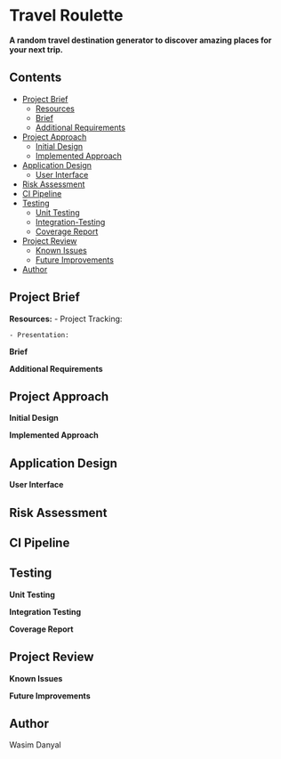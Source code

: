 # Travel Roulette
**A random travel destination generator to discover amazing places for your next trip.**

## Contents

- [Project Brief](#Project-Brief)
	* [Resources](#Resources)
   * [Brief](#brief)
   * [Additional Requirements](#Additional-Requirements)
- [Project Approach](#My-Approach)
   * [Initial Design](#Initial-Design)
   * [Implemented Approach](#Implemented-Approach)
- [Application Design](#Application-Design)
   * [User Interface](#UI)
- [Risk Assessment](#Risk-Assessment)
- [CI Pipeline](#CI-Pipeline)
- [Testing](#Testing)
	* [Unit Testing](#Unit-Testing) 
	* [Integration-Testing](#Integration-Testing) 
	* [Coverage Report](#Coverage-Report) 
 - [Project Review](#Project-Review)
 	* [Known Issues](#Known-Issues)
   * [Future Improvements](#Future-Improvements)
- [Author](#Author)







## Project Brief

 **Resources:**
	-  Project Tracking:
	
	
	- Presentation:


**Brief**

**Additional Requirements**

## Project Approach

**Initial Design**

**Implemented Approach**

## Application Design

**User Interface**

## Risk Assessment

## CI Pipeline

## Testing
**Unit Testing**

**Integration Testing**

**Coverage Report**

## Project Review
**Known Issues**

**Future Improvements**
## Author 

Wasim Danyal
